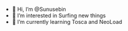 - 👋 Hi, I’m @Sunusebin
- 👀 I’m interested in Surfing new things
- 🌱 I’m currently learning Tosca and NeoLoad


<!---
Sunusebin/Sunusebin is a ✨ special ✨ repository because its `README.md` (this file) appears on your GitHub profile.
You can click the Preview link to take a look at your changes.
--->
